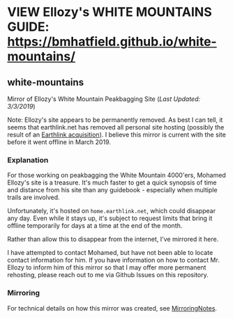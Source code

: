 # VIEW Ellozy's WHITE MOUNTAINS GUIDE: https://bmhatfield.github.io/white-mountains/

## white-mountains

Mirror of Ellozy's White Mountain Peakbagging Site (_Last Updated: 3/3/2019_)

Note: Ellozy's site appears to be permanently removed. As best I can tell, it seems that earthlink.net has removed all personal site hosting (possibly the result of an [Earthlink acquisition](https://www.lightwaveonline.com/articles/2019/01/windstream-sells-earthlink-consumer-unit-to-trive-capital.html)). I believe this mirror is current with the site before it went offline in March 2019.

### Explanation

For those working on peakbagging the White Mountain 4000'ers, Mohamed Ellozy's site is a treasure. It's much faster to get a quick synopsis of time and distance from his site than any guidebook - especially when multiple trails are involved.

Unfortunately, it's hosted on `home.earthlink.net`, which could disappear any day. Even while it stays up, it's subject to request limits that bring it offline temporarily for days at a time at the end of the month.

Rather than allow this to disappear from the internet, I've mirrored it here.

I have attempted to contact Mohamed, but have not been able to locate contact information for him. If you have information on how to contact Mr. Ellozy to inform him of this mirror so that I may offer more permanent rehosting, please reach out to me via Github Issues on this repository.

### Mirroring

For technical details on how this mirror was created, see [MirroringNotes](MirroringNotes.md).
